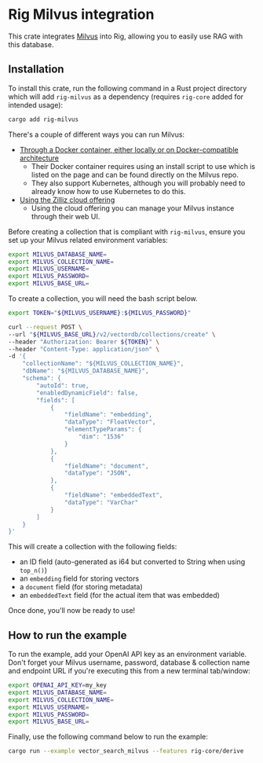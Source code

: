 # Rig Milvus integration
This crate integrates [Milvus](https://milvus.io/) into Rig, allowing you to easily use RAG with this database.

## Installation
To install this crate, run the following command in a Rust project directory which will add `rig-milvus` as a dependency (requires `rig-core` added for intended usage):
```bash
cargo add rig-milvus
```

There's a couple of different ways you can run Milvus:
- [Through a Docker container, either locally or on Docker-compatible architecture](https://milvus.io/docs/install_standalone-docker.md)
  - Their Docker container requires using an install script to use which is listed on the page and can be found directly on the Milvus repo.
  - They also support Kubernetes, although you will probably need to already know how to use Kubernetes to do this.
- [Using the Zilliz cloud offering](https://zilliz.com/cloud)
  - Using the cloud offering you can manage your Milvus instance through their web UI.

Before creating a collection that is compliant with `rig-milvus`, ensure you set up your Milvus related environment variables:
```bash
export MILVUS_DATABASE_NAME=
export MILVUS_COLLECTION_NAME=
export MILVUS_USERNAME=
export MILVUS_PASSWORD=
export MILVUS_BASE_URL=
```

To create a collection, you will need the bash script below.
```bash
export TOKEN="${MILVUS_USERNAME}:${MILVUS_PASSWORD}"

curl --request POST \
--url "${MILVUS_BASE_URL}/v2/vectordb/collections/create" \
--header "Authorization: Bearer ${TOKEN}" \
--header "Content-Type: application/json" \
-d '{
    "collectionName": "${MILVUS_COLLECTION_NAME}",
    "dbName": "${MILVUS_DATABASE_NAME}",
    "schema": {
        "autoId": true,
        "enabledDynamicField": false,
        "fields": [
            {
                "fieldName": "embedding",
                "dataType": "FloatVector",
                "elementTypeParams": {
                    "dim": "1536"
                }
            },
            {
                "fieldName": "document",
                "dataType": "JSON",
            },
            {
                "fieldName": "embeddedText",
                "dataType": "VarChar"
            }
        ]
    }
}'
```

This will create a collection with the following fields:
- an ID field (auto-generated as i64 but converted to String when using `top_n()`)
- an `embedding` field for storing vectors
- a `document` field (for storing metadata)
- an `embeddedText` field (for the actual item that was embedded)

Once done, you'll now be ready to use!

## How to run the example
To run the example, add your OpenAI API key as an environment variable. Don't forget your Milvus username, password, database & collection name and endpoint URL if you're executing this from a new terminal tab/window:
```bash
export OPENAI_API_KEY=my_key
export MILVUS_DATABASE_NAME=
export MILVUS_COLLECTION_NAME=
export MILVUS_USERNAME=
export MILVUS_PASSWORD=
export MILVUS_BASE_URL=
```

Finally, use the following command below to run the example:
```bash
cargo run --example vector_search_milvus --features rig-core/derive
```
